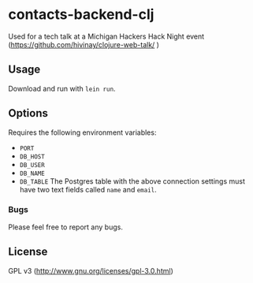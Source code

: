# contacts-backend-clj

Used for a tech talk at a Michigan Hackers Hack Night event (https://github.com/hivinay/clojure-web-talk/
)

## Usage

Download and run with `lein run`.

## Options

Requires the following environment variables:
* `PORT`
* `DB_HOST`
* `DB_USER`
* `DB_NAME`
* `DB_TABLE`
The Postgres table with the above connection settings must have two text fields called `name` and `email`.

### Bugs

Please feel free to report any bugs.

## License

GPL v3 (http://www.gnu.org/licenses/gpl-3.0.html)
